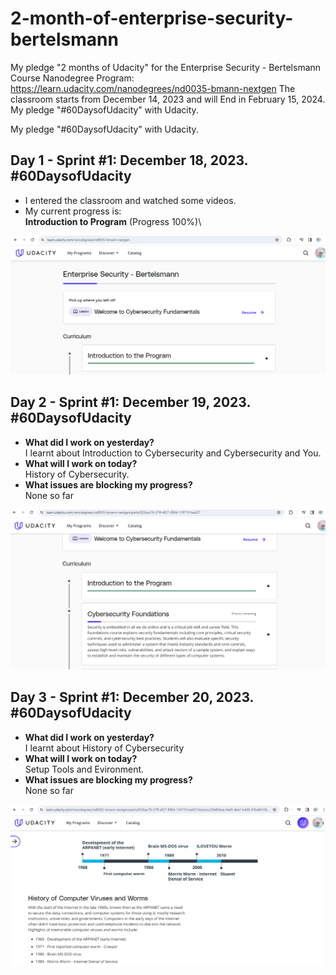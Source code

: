 # 2-month-of-enterprise-security-bertelsmann
My pledge "2 months of Udacity" for the Enterprise Security - Bertelsmann Course Nanodegree Program: https://learn.udacity.com/nanodegrees/nd0035-bmann-nextgen The classroom starts from December 14, 2023 and will End in February 15, 2024.  My pledge "#60DaysofUdacity" with Udacity.


My pledge "#60DaysofUdacity" with Udacity.
## Day 1 - Sprint #1: December 18, 2023. #60DaysofUdacity
- I entered the classroom and watched some videos.
- My current progress is:\
  **Introduction to Program** (Progress 100%)\

![Day 1](images/day-01.PNG)

## Day 2 - Sprint #1: December 19, 2023. #60DaysofUdacity
- **What did I work on yesterday?**\
  I learnt about Introduction to Cybersecurity and Cybersecurity and You.
- **What will I work on today?**\
  History of Cybersecurity.
- **What issues are blocking my progress?**\
  None so far

![Day 2](images/day-02.PNG)

## Day 3 - Sprint #1: December 20, 2023. #60DaysofUdacity
- **What did I work on yesterday?**\
  I learnt about History of Cybersecurity
- **What will I work on today?**\
  Setup Tools and Evironment.
- **What issues are blocking my progress?**\
  None so far

![Day 3](images/day-03.PNG)
